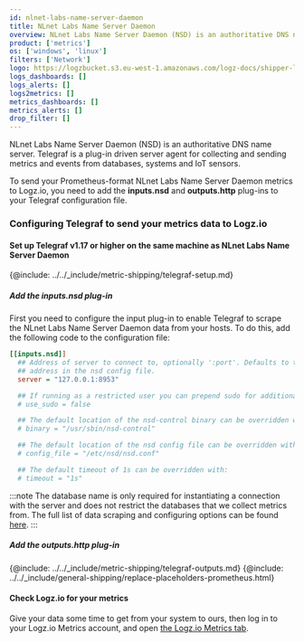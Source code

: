 ```yaml
---
id: nlnet-labs-name-server-daemon
title: NLnet Labs Name Server Daemon
overview: NLnet Labs Name Server Daemon (NSD) is an authoritative DNS name server. Telegraf is a plug-in driven server agent for collecting and sending metrics and events from databases, systems and IoT sensors.
product: ['metrics']
os: ['windows', 'linux']
filters: ['Network']
logo: https://logzbucket.s3.eu-west-1.amazonaws.com/logz-docs/shipper-logos/nsd.png
logs_dashboards: []
logs_alerts: []
logs2metrics: []
metrics_dashboards: []
metrics_alerts: []
drop_filter: []
---
```



NLnet Labs Name Server Daemon (NSD) is an authoritative DNS name server. Telegraf is a plug-in driven server agent for collecting and sending metrics and events from databases, systems and IoT sensors.

To send your Prometheus-format NLnet Labs Name Server Daemon metrics to Logz.io, you need to add the **inputs.nsd** and **outputs.http** plug-ins to your Telegraf configuration file.

### Configuring Telegraf to send your metrics data to Logz.io


#### Set up Telegraf v1.17 or higher on the same machine as NLnet Labs Name Server Daemon

{@include: ../../_include/metric-shipping/telegraf-setup.md}

  
##### Add the inputs.nsd plug-in

First you need to configure the input plug-in to enable Telegraf to scrape the NLnet Labs Name Server Daemon data from your hosts. To do this, add the following code to the configuration file:


``` ini
[[inputs.nsd]]
  ## Address of server to connect to, optionally ':port'. Defaults to the
  ## address in the nsd config file.
  server = "127.0.0.1:8953"

  ## If running as a restricted user you can prepend sudo for additional access:
  # use_sudo = false

  ## The default location of the nsd-control binary can be overridden with:
  # binary = "/usr/sbin/nsd-control"

  ## The default location of the nsd config file can be overridden with:
  # config_file = "/etc/nsd/nsd.conf"

  ## The default timeout of 1s can be overridden with:
  # timeout = "1s"
```


:::note
The database name is only required for instantiating a connection with the server and does not restrict the databases that we collect metrics from. The full list of data scraping and configuring options can be found [here](https://github.com/influxdata/telegraf/blob/release-1.18/plugins/inputs/nsd/README.md).
:::
 

##### Add the outputs.http plug-in

{@include: ../../_include/metric-shipping/telegraf-outputs.md}
{@include: ../../_include/general-shipping/replace-placeholders-prometheus.html}

#### Check Logz.io for your metrics

Give your data some time to get from your system to ours, then log in to your Logz.io Metrics account, and open [the Logz.io Metrics tab](https://app.logz.io/#/dashboard/metrics/).


 
